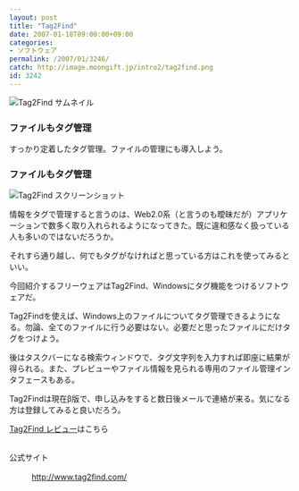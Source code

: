 ```yaml
---
layout: post
title: "Tag2Find"
date: 2007-01-18T09:00:00+09:00
categories:
- ソフトウェア
permalink: /2007/01/3246/
catch: http://image.moongift.jp/intro2/tag2find.png
id: 3242
---
```

 ![Tag2Find サムネイル](http://image.moongift.jp/intro2/tag2find.t.png "Tag2Find サムネイル")
  

### ファイルもタグ管理
  
すっかり定着したタグ管理。ファイルの管理にも導入しよう。  
<!--more-->  

### ファイルもタグ管理
  

![Tag2Find スクリーンショット](http://image.moongift.jp/intro2/tag2find.png "Tag2Find スクリーンショット")

  

情報をタグで管理すると言うのは、Web2.0系（と言うのも曖昧だが）アプリケーションで数多く取り入れられるようになってきた。既に違和感なく扱っている人も多いのではないだろうか。

  

それすら通り越し、何でもタグがなければと思っている方はこれを使ってみるといい。

  

今回紹介するフリーウェアはTag2Find、Windowsにタグ機能をつけるソフトウェアだ。

  

Tag2Findを使えば、Windows上のファイルについてタグ管理できるようになる。勿論、全てのファイルに行う必要はない。必要だと思ったファイルにだけタグをつけよう。

  

後はタスクバーになる検索ウィンドウで、タグ文字列を入力すれば即座に結果が得られる。また、プレビューやファイル情報を見られる専用のファイル管理インタフェースもある。

  

Tag2Findは現在β版で、申し込みをすると数日後メールで連絡が来る。気になる方は登録してみると良いだろう。

  

[Tag2Find レビュー](http://fw.moongift.jp/review/i-3251.html)はこちら

  
<dl>
<br><dt>公式サイト</dt>
<br><dd><a href="http://www.tag2find.com/" target="_blank">http://www.tag2find.com/</a></dd>
<br>
</dl>